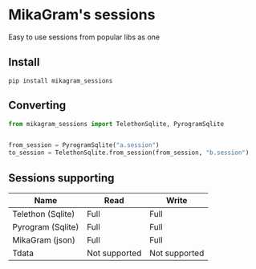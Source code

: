# MikaGram's sessions
Easy to use sessions from popular libs as one 


## Install

```pip install mikagram_sessions```

## Converting

```python
from mikagram_sessions import TelethonSqlite, PyrogramSqlite


from_session = PyrogramSqlite("a.session")
to_session = TelethonSqlite.from_session(from_session, "b.session")
```


## Sessions supporting
| Name              | Read          | Write         |
|-------------------|---------------|---------------|
| Telethon (Sqlite) | Full          | Full          |
| Pyrogram (Sqlite) | Full          | Full          |
| MikaGram (json)   | Full          | Full          |
| Tdata             | Not supported | Not supported |
